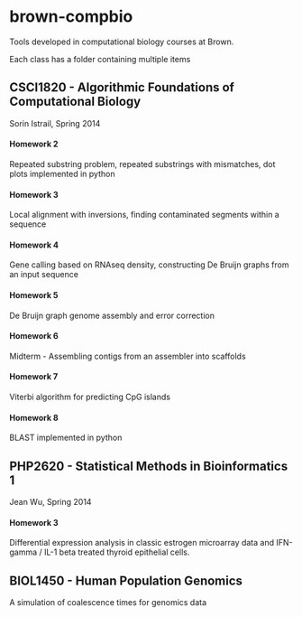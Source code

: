 brown-compbio
=============

Tools developed in computational biology courses at Brown.

Each class has a folder containing multiple items

## CSCI1820 - Algorithmic Foundations of Computational Biology 
Sorin Istrail, Spring 2014

#### Homework 2
Repeated substring problem, repeated substrings with mismatches, dot plots implemented in python
#### Homework 3
Local alignment with inversions, finding contaminated segments within a sequence
#### Homework 4 
Gene calling based on RNAseq density, constructing De Bruijn graphs from an input sequence 
#### Homework 5
De Bruijn graph genome assembly and error correction 
#### Homework 6 
Midterm - Assembling contigs from an assembler into scaffolds 
#### Homework 7 
Viterbi algorithm for predicting CpG islands 
#### Homework 8  
BLAST implemented in python

## PHP2620 - Statistical Methods in Bioinformatics 1
Jean Wu, Spring 2014

#### Homework 3
Differential expression analysis in classic estrogen microarray data and IFN-gamma / IL-1 beta treated thyroid epithelial cells. 

## BIOL1450 - Human Population Genomics
A simulation of coalescence times for genomics data

